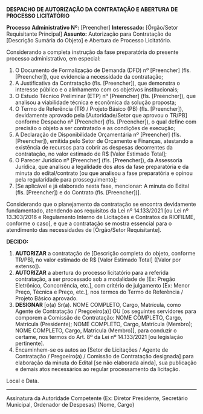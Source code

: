 **DESPACHO DE AUTORIZAÇÃO DA CONTRATAÇÃO E ABERTURA DE PROCESSO LICITATÓRIO**

**Processo Administrativo Nº:** [Preencher]
**Interessado:** [Órgão/Setor Requisitante Principal]
**Assunto:** Autorização para Contratação de [Descrição Sumária do Objeto] e Abertura de Processo Licitatório.

Considerando a completa instrução da fase preparatória do presente processo administrativo, em especial:

1.  O Documento de Formalização de Demanda (DFD) nº [Preencher] (fls. [Preencher]), que evidencia a necessidade da contratação;
2.  A Justificativa da Contratação (fls. [Preencher]), que demonstra o interesse público e o alinhamento com os objetivos institucionais;
3.  O Estudo Técnico Preliminar (ETP) nº [Preencher] (fls. [Preencher]), que analisou a viabilidade técnica e econômica da solução proposta;
4.  O Termo de Referência (TR) / Projeto Básico (PB) (fls. [Preencher]), devidamente aprovado pela [Autoridade/Setor que aprovou o TR/PB] conforme Despacho nº [Preencher] (fls. [Preencher]), o qual define com precisão o objeto a ser contratado e as condições de execução;
5.  A Declaração de Disponibilidade Orçamentária nº [Preencher] (fls. [Preencher]), emitida pelo Setor de Orçamento e Finanças, atestando a existência de recursos para cobrir as despesas decorrentes da contratação, no valor estimado de R$ [Valor Estimado Total];
6.  O Parecer Jurídico nº [Preencher] (fls. [Preencher]), da Assessoria Jurídica, que analisou a legalidade dos atos da fase preparatória e da minuta do edital/contrato [ou que analisou a fase preparatória e opinou pela regularidade para prosseguimento];
7.  [Se aplicável e já elaborado nesta fase, mencionar: A minuta do Edital (fls. [Preencher]) e do Contrato (fls. [Preencher])].

Considerando que o planejamento da contratação se encontra devidamente fundamentado, atendendo aos requisitos da Lei nº 14.133/2021 [ou Lei nº 13.303/2016 e Regulamento Interno de Licitações e Contratos da RIOFILME, conforme o caso], e que a contratação se mostra essencial para o atendimento das necessidades de [Órgão/Setor Requisitante].

**DECIDO:**

1.  **AUTORIZAR** a contratação de [Descrição completa do objeto, conforme TR/PB], no valor estimado de R$ [Valor Estimado Total] ([Valor por extenso]).
2.  **AUTORIZAR** a abertura do processo licitatório para a referida contratação, a ser processado sob a modalidade de [Ex: Pregão Eletrônico, Concorrência, etc.], com critério de julgamento [Ex: Menor Preço, Técnica e Preço, etc.], nos termos do Termo de Referência / Projeto Básico aprovado.
3.  **DESIGNAR** [o(a) Sr(a). NOME COMPLETO, Cargo, Matrícula, como Agente de Contratação / Pregoeiro(a)] OU [os seguintes servidores para comporem a Comissão de Contratação: NOME COMPLETO, Cargo, Matrícula (Presidente); NOME COMPLETO, Cargo, Matrícula (Membro); NOME COMPLETO, Cargo, Matrícula (Membro)], para conduzir o certame, nos termos do Art. 8º da Lei nº 14.133/2021 [ou legislação pertinente].
4.  Encaminhem-se os autos ao [Setor de Licitações / Agente de Contratação / Pregoeiro(a) / Comissão de Contratação designada] para elaboração da minuta do Edital [se não elaborada ainda], sua publicação e demais atos necessários ao regular processamento da licitação.

Local e Data.

_________________________________________
Assinatura da Autoridade Competente
(Ex: Diretor Presidente, Secretário Municipal, Ordenador de Despesas)
(Nome, Cargo)

